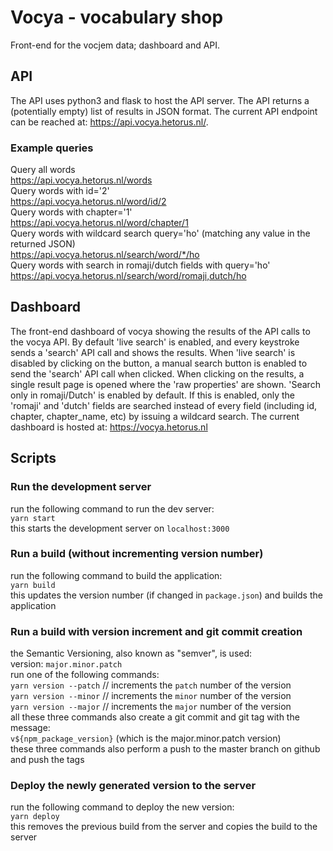 # Vocya - vocabulary shop

Front-end for the vocjem data; dashboard and API.

## API

The API uses python3 and flask to host the API server.
The API returns a (potentially empty) list of results in JSON format.
The current API endpoint can be reached at: https://api.vocya.hetorus.nl/.

### Example queries

Query all words  
https://api.vocya.hetorus.nl/words  
Query words with id='2'  
https://api.vocya.hetorus.nl/word/id/2  
Query words with chapter='1'  
https://api.vocya.hetorus.nl/word/chapter/1  
Query words with wildcard search query='ho' (matching any value in the returned JSON)  
https://api.vocya.hetorus.nl/search/word/*/ho  
Query words with search in romaji/dutch fields with query='ho'  
https://api.vocya.hetorus.nl/search/word/romaji,dutch/ho

## Dashboard

The front-end dashboard of vocya showing the results of the API calls to the vocya API.
By default 'live search' is enabled, and every keystroke sends a 'search' API call and shows the results.
When 'live search' is disabled by clicking on the button, a manual search button is enabled to send the 'search' API call when clicked.
When clicking on the results, a single result page is opened where the 'raw properties' are shown.
'Search only in romaji/Dutch' is enabled by default.
If this is enabled, only the 'romaji' and 'dutch' fields are searched instead of every field (including id, chapter, chapter_name, etc) by issuing a wildcard search.
The current dashboard is hosted at: https://vocya.hetorus.nl

## Scripts

### Run the development server

run the following command to run the dev server:  
`yarn start`  
this starts the development server on `localhost:3000`

### Run a build (without incrementing version number)

run the following command to build the application:  
`yarn build`  
this updates the version number (if changed in `package.json`) and builds the application

### Run a build with version increment and git commit creation

the Semantic Versioning, also known as "semver", is used:  
version: `major.minor.patch`  
run one of the following commands:  
`yarn version --patch` // increments the `patch` number of the version  
`yarn version --minor` // increments the `minor` number of the version  
`yarn version --major` // increments the `major` number of the version  
all these three commands also create a git commit and git tag with the message:  
`v${npm_package_version}` (which is the major.minor.patch version)  
these three commands also perform a push to the master branch on github and push the tags

### Deploy the newly generated version to the server

run the following command to deploy the new version:  
`yarn deploy`  
this removes the previous build from the server and copies the build to the server
